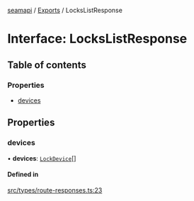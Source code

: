 [seamapi](../README.md) / [Exports](../modules.md) / LocksListResponse

# Interface: LocksListResponse

## Table of contents

### Properties

- [devices](LocksListResponse.md#devices)

## Properties

### devices

• **devices**: [`LockDevice`](../modules.md#lockdevice)[]

#### Defined in

[src/types/route-responses.ts:23](https://github.com/hello-seam/seamapi-javascript/blob/617170d/src/types/route-responses.ts#L23)
